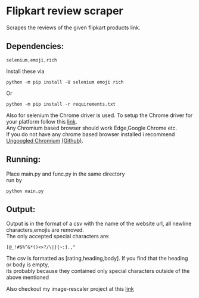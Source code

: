 # Flipkart review scraper  
Scrapes the reviews of the given flipkart products link.  
## Dependencies:    
```
selenium,emoji,rich
```
Install these via  
```
python -m pip install -U selenium emoji rich  
```
Or  
```
python -m pip install -r requirements.txt  
```  
Also for selenium the Chrome driver is used. To setup the Chrome driver for your platform follow this [link](https://www.selenium.dev/documentation/webdriver/getting_started/install_drivers/ ).  
Any Chromium based browser should work Edge,Google Chrome etc.  
If you do not have any chrome based browser installed i recommend [Ungoogled Chromium](https://ungoogled-software.github.io/ungoogled-chromium-binaries/) [(Github)](https://github.com/ungoogled-software/ungoogled-chromium).  
## Running:   
Place main.py and func.py in the same directory  
run by  
```
python main.py  
```
## Output:  
Output is in the format of a csv with the name of the website url, all newline characters,emojis are removed.  
The only accepted special characters are:  
```
[@_!#$%^&*()<>?/\|}{~:].,"  
```
The csv is formatted as [rating,heading,body]. If you find that the heading or body is empty,  
its probably because they contained only special characters outside of the above mentioned  

Also checkout my image-rescaler project at this [link](https://github.com/ajdjyt/image-rescaler)  
